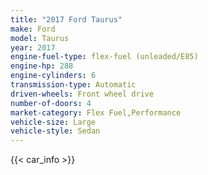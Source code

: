 ```yaml
---
title: "2017 Ford Taurus"
make: Ford
model: Taurus
year: 2017
engine-fuel-type: flex-fuel (unleaded/E85)
engine-hp: 288
engine-cylinders: 6
transmission-type: Automatic
driven-wheels: Front wheel drive
number-of-doors: 4
market-category: Flex Fuel,Performance
vehicle-size: Large
vehicle-style: Sedan
---
```


{{< car_info >}}
